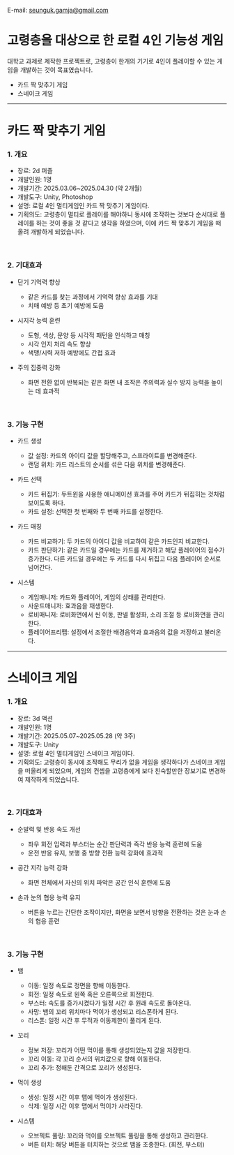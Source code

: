 E-mail: seunguk.gamja@gmail.com

# 고령층을 대상으로 한 로컬 4인 기능성 게임
대학교 과제로 제작한 프로젝트로, 고령층이 한개의 기기로 4인이 플레이할 수 있는 게임을 개발하는 것이 목표였습니다.

- 카드 짝 맞추기 게임
- 스네이크 게임

---
# 카드 짝 맞추기 게임
### 1. 개요
- 장르: 2d 퍼즐
- 개발인원: 1명
- 개발기간: 2025.03.06~2025.04.30 (약 2개월)
- 개발도구: Unity, Photoshop
- 설명: 로컬 4인 멀티게임인 카드 짝 맞추기 게임이다.
- 기획의도: 고령층이 멀티로 플레이를 해야하니 동시에 조작하는 것보다 순서대로 플레이를 하는 것이 좋을 것 같다고 생각을 하였으며, 이에 카드 짝 맞추기 게임을 떠올려 개발하게 되었습니다.

<br>

### 2. 기대효과
- 단기 기억력 향상
  - 같은 카드를 찾는 과정에서 기억력 향상 효과를 기대
  - 치매 예방 등 초기 예방에 도움
    
- 시지각 능력 훈련
  - 도형, 색상, 문양 등 시각적 패턴을 인식하고 매칭
  - 시각 인지 처리 속도 향상
  - 색맹/시력 저하 예방에도 간접 효과
    
- 주의 집중력 강화
  - 화면 전환 없이 반복되는 같은 화면 내 조작은 주의력과 실수 방지 능력을 높이는 데 효과적

<br>

### 3. 기능 구현
- 카드 생성
  - 값 설정: 카드의 아이디 값을 할당해주고, 스프라이트를 변경해준다.
  - 랜덤 위치: 카드 리스트의 순서를 섞은 다음 위치를 변경해준다.

- 카드 선택
  - 카드 뒤집기: 두트윈을 사용한 애니메이션 효과를 주어 카드가 뒤집히는 것처럼 보이도록 하다.
  - 카드 설정: 선택한 첫 번째와 두 번째 카드를 설정한다.
  
- 카드 매칭
  - 카드 비교하기: 두 카드의 아이디 값을 비교하여 같은 카드인지 비교한다.
  - 카드 판단하기: 같은 카드일 경우에는 카드를 제거하고 해당 플레이어의 점수가 증가한다. 다른 카드일 경우에는 두 카드를 다시 뒤집고 다음 플레이어 순서로 넘어간다.

- 시스템
    - 게임매니저: 카드와 플레이어, 게임의 상태를 관리한다.
    - 사운드매니저: 효과음을 재생한다.
    - 로비매니저: 로비화면에서 씬 이동, 판넬 활성화, 소리 조절 등 로비화면을 관리한다.
    - 플레이어프리팹: 설정에서 조절한 배경음악과 효과음의 값을 저장하고 불러온다.
  
---
# 스네이크 게임
### 1. 개요
- 장르: 3d 액션
- 개발인원: 1명
- 개발기간: 2025.05.07~2025.05.28 (약 3주)
- 개발도구: Unity
- 설명: 로컬 4인 멀티게임인 스네이크 게임이다.
- 기획의도: 고령층이 동시에 조작해도 무리가 없을 게임을 생각하다가 스네이크 게임을 떠올리게 되었으며, 게임의 컨셉을 고령층에게 보다 친숙할만한 장보기로 변경하여 제작하게 되었습니다.

<br>

### 2. 기대효과
- 순발력 및 반응 속도 개선
  - 좌우 회전 입력과 부스터는 순간 판단력과 즉각 반응 능력 훈련에 도움
  - 운전 반응 유지, 보행 중 방향 전환 능력 강화에 효과적
 
- 공간 지각 능력 강화
  - 화면 전체에서 자신의 위치 파악은 공간 인식 훈련에 도움

- 손과 눈의 협응 능력 유지
  - 버튼을 누르는 간단한 조작이지만, 화면을 보면서 방향을 전환하는 것은 눈과 손의 협응 훈련

<br>

### 3. 기능 구현
- 뱀
    - 이동: 일정 속도로 정면을 향해 이동한다.
    - 회전: 일정 속도로 왼쪽 혹은 오른쪽으로 회전한다.
    - 부스터: 속도를 증가시켰다가 일정 시간 후 원래 속도로 돌아온다.
    - 사망: 뱀의 꼬리 위치마다 먹이가 생성되고 리스폰하게 된다.
    - 리스폰: 일정 시간 후 무적과 이동제한이 풀리게 된다.

- 꼬리
    - 정보 저장: 꼬리가 어떤 먹이를 통해 생성되었는지 값을 저장한다.
    - 꼬리 이동: 각 꼬리 순서의 위치값으로 향해 이동한다.
    - 꼬리 추가: 정해둔 간격으로 꼬리가 생성된다.

- 먹이 생성
    - 생성: 일정 시간 이후 맵에 먹이가 생성된다.
    - 삭제: 일정 시간 이후 맵에서 먹이가 사라진다.
 
- 시스템
    - 오브젝트 풀링: 꼬리와 먹이를 오브젝트 풀링을 통해 생성하고 관리한다.
    - 버튼 터치: 해당 버튼을 터치하는 것으로 뱀을 조종한다. (회전, 부스터)
